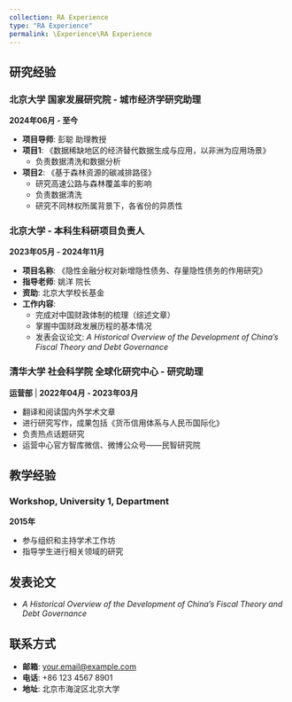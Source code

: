 ```yaml
---
collection: RA Experience
type: "RA Experience"
permalink: \Experience\RA Experience
---
```


## 研究经验

### 北京大学 国家发展研究院 - 城市经济学研究助理
**2024年06月 - 至今**

- **项目导师**: 彭聪 助理教授
- **项目1**: 《数据稀缺地区的经济替代数据生成与应用，以非洲为应用场景》
  - 负责数据清洗和数据分析
- **项目2**: 《基于森林资源的碳减排路径》
  - 研究高速公路与森林覆盖率的影响
  - 负责数据清洗
  - 研究不同林权所属背景下，各省份的异质性

### 北京大学 - 本科生科研项目负责人
**2023年05月 - 2024年11月**

- **项目名称**: 《隐性金融分权对新增隐性债务、存量隐性债务的作用研究》
- **指导老师**: 姚洋 院长
- **资助**: 北京大学校长基金
- **工作内容**:
  - 完成对中国财政体制的梳理（综述文章）
  - 掌握中国财政发展历程的基本情况
  - 发表会议论文: *A Historical Overview of the Development of China’s Fiscal Theory and Debt Governance*

### 清华大学 社会科学院 全球化研究中心 - 研究助理
**运营部** | **2022年04月 - 2023年03月**

- 翻译和阅读国内外学术文章
- 进行研究写作，成果包括《货币信用体系与人民币国际化》
- 负责热点话题研究
- 运营中心官方智库微信、微博公众号——民智研究院

## 教学经验

### Workshop, University 1, Department
**2015年**

- 参与组织和主持学术工作坊
- 指导学生进行相关领域的研究

## 发表论文

- *A Historical Overview of the Development of China’s Fiscal Theory and Debt Governance*

## 联系方式

- **邮箱**: your.email@example.com
- **电话**: +86 123 4567 8901
- **地址**: 北京市海淀区北京大学
